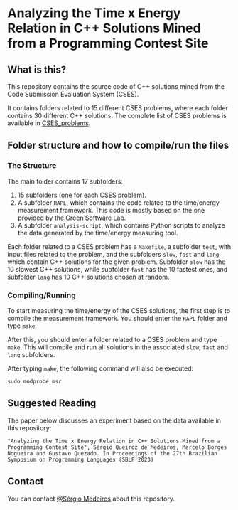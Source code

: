 # Analyzing the Time x Energy Relation in C++ Solutions Mined from a Programming Contest Site

## What is this?

This repository contains the source code of C++ solutions mined from the Code Submission Evaluation System (CSES).

It contains folders related to 15 different CSES problems, where each folder contains 30 different C++ solutions. The complete list of CSES problems is available in [CSES_problems](/CSES_problems.md).

## Folder structure and how to compile/run the files


### The Structure

The main folder contains 17 subfolders: 
1. 15 subfolders (one for each CSES problem).
2. A subfolder `RAPL`, which contains the code related to the time/energy measurement framework.
This code is mostly based on the one provided by the [Green Software Lab](https://github.com/greensoftwarelab/Energy-Languages).
3. A subfolder `analysis-script`, which contains Python scripts to analyze the data generated by the time/energy measuring tool. 

Each folder related to a CSES problem has a `Makefile`, a subfolder `test`, with input files related to the problem, and the subfolders `slow`, `fast` and `lang`, which contain C++ solutions for the given problem.
Subfolder `slow` has the 10 slowest C++ solutions, while subfolder `fast` has the 10 fastest ones,
and subfolder `lang` has 10 C++ solutions chosen at random.



### Compiling/Running

To start measuring the time/energy of the CSES solutions, the first step is to compile the measurement framework.
You should enter the `RAPL` folder and type `make`.

After this, you should enter a folder related to a CSES problem and type `make`.
This will compile and run all solutions in the associated `slow`, `fast` and `lang` subfolders.

After typing `make`, the following command will also be executed:
```
sudo modprobe msr
```


## Suggested Reading 

The paper below discusses an experiment based on the data available in this repository:

    "Analyzing the Time x Energy Relation in C++ Solutions Mined from a Programming Contest Site", Sérgio Queiroz de Medeiros, Marcelo Borges Nogueira and Gustavo Quezado. In Proceedings of the 27th Brazilian Symposium on Programming Languages (SBLP'2023)


## Contact

You can contact [@Sérgio Medeiros](http://github.com/sqmedeiros) about this repository.



